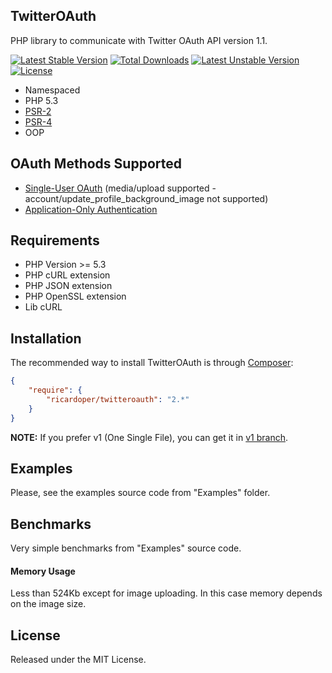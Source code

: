 ## TwitterOAuth ##
PHP library to communicate with Twitter OAuth API version 1.1.

[![Latest Stable Version](https://poser.pugx.org/ricardoper/twitteroauth/v/stable.svg)](https://packagist.org/packages/ricardoper/twitteroauth) [![Total Downloads](https://poser.pugx.org/ricardoper/twitteroauth/downloads.svg)](https://packagist.org/packages/ricardoper/twitteroauth) [![Latest Unstable Version](https://poser.pugx.org/ricardoper/twitteroauth/v/unstable.svg)](https://packagist.org/packages/ricardoper/twitteroauth) [![License](https://poser.pugx.org/ricardoper/twitteroauth/license.svg)](https://packagist.org/packages/ricardoper/twitteroauth)

- Namespaced
- PHP 5.3
- [PSR-2](http://www.php-fig.org/psr/psr-2/ "PHP Framework Interop Group")
- [PSR-4](http://www.php-fig.org/psr/psr-4/ "PHP Framework Interop Group")
- OOP


## OAuth Methods Supported ##
- [Single-User OAuth](https://dev.twitter.com/oauth/overview/single-user "Single-user OAuth with Examples") (media/upload supported - account/update_profile_background_image not supported)
- [Application-Only Authentication](https://dev.twitter.com/oauth/application-only "Application-only authentication Overview")


## Requirements ##
- PHP Version >= 5.3
- PHP cURL extension
- PHP JSON extension
- PHP OpenSSL extension
- Lib cURL

## Installation ##
The recommended way to install TwitterOAuth is through [Composer](http://getcomposer.org/):

```json
{
    "require": {
        "ricardoper/twitteroauth": "2.*"
    }
}
```

**NOTE:** If you prefer v1 (One Single File), you can get it in [v1 branch](https://github.com/ricardoper/TwitterOAuth/tree/v1).

## Examples ##
Please, see the examples source code from "Examples" folder.


## Benchmarks ##
Very simple benchmarks from "Examples" source code.

#### Memory Usage ####
Less than 524Kb except for image uploading. In this case memory depends on the image size.


## License ##
Released under the MIT License.
